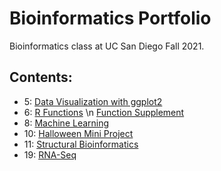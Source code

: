 # Bioinformatics Portfolio

Bioinformatics class at UC San Diego Fall 2021.

## Contents:

- 5: [Data Visualization with ggplot2](https://github.com/PierceWF/bggn213/blob/main/class05/class05.md)
- 6: [R Functions](https://github.com/PierceWF/bggn213/blob/main/class06/class06.md) \n
          [Function Supplement](https://github.com/PierceWF/bggn213/blob/main/function_supplement/function_supplement.md)
- 8: [Machine Learning](https://github.com/PierceWF/bggn213/blob/main/class08/class08.md)
- 10: [Halloween Mini Project](https://github.com/PierceWF/bggn213/blob/main/class09_mini_project/Candy.md)
- 11: [Structural Bioinformatics](https://github.com/PierceWF/bggn213/blob/main/class11/class11.md)
- 19: [RNA-Seq](https://github.com/PierceWF/bggn213/blob/main/class19/class19.md)
